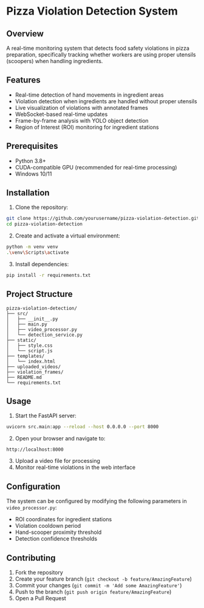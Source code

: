 # Pizza Violation Detection System

## Overview
A real-time monitoring system that detects food safety violations in pizza preparation, specifically tracking whether workers are using proper utensils (scoopers) when handling ingredients.

## Features
- Real-time detection of hand movements in ingredient areas
- Violation detection when ingredients are handled without proper utensils
- Live visualization of violations with annotated frames
- WebSocket-based real-time updates
- Frame-by-frame analysis with YOLO object detection
- Region of Interest (ROI) monitoring for ingredient stations

## Prerequisites
- Python 3.8+
- CUDA-compatible GPU (recommended for real-time processing)
- Windows 10/11

## Installation

1. Clone the repository:
```bash
git clone https://github.com/yourusername/pizza-violation-detection.git
cd pizza-violation-detection
```

2. Create and activate a virtual environment:
```bash
python -m venv venv
.\venv\Scripts\activate
```

3. Install dependencies:
```bash
pip install -r requirements.txt
```

## Project Structure
```
pizza-violation-detection/
├── src/
│   ├── __init__.py
│   ├── main.py
│   ├── video_processor.py
│   └── detection_service.py
├── static/
│   ├── style.css
│   └── script.js
├── templates/
│   └── index.html
├── uploaded_videos/
├── violation_frames/
├── README.md
└── requirements.txt
```

## Usage

1. Start the FastAPI server:
```bash
uvicorn src.main:app --reload --host 0.0.0.0 --port 8000
```

2. Open your browser and navigate to:
```
http://localhost:8000
```

3. Upload a video file for processing
4. Monitor real-time violations in the web interface

## Configuration

The system can be configured by modifying the following parameters in `video_processor.py`:
- ROI coordinates for ingredient stations
- Violation cooldown period
- Hand-scooper proximity threshold
- Detection confidence thresholds

## Contributing
1. Fork the repository
2. Create your feature branch (`git checkout -b feature/AmazingFeature`)
3. Commit your changes (`git commit -m 'Add some AmazingFeature'`)
4. Push to the branch (`git push origin feature/AmazingFeature`)
5. Open a Pull Request


